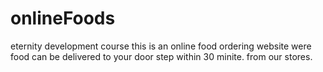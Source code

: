 # onlineFoods
eternity development course
this is an online food ordering website were food can be delivered to your door step within 30 minite.
from our stores.
